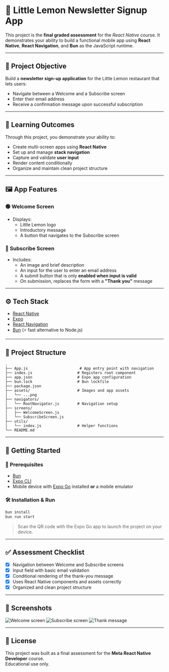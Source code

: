 # 🍋 Little Lemon Newsletter Signup App

This project is the **final graded assessment** for the _React Native_ course. It demonstrates your ability to build a functional mobile app using **React Native**, **React Navigation**, and **Bun** as the JavaScript runtime.

---

## 🎯 Project Objective

Build a **newsletter sign-up application** for the Little Lemon restaurant that lets users:

- Navigate between a Welcome and a Subscribe screen
- Enter their email address
- Receive a confirmation message upon successful subscription

---

## 🧠 Learning Outcomes

Through this project, you demonstrate your ability to:

- Create multi-screen apps using **React Native**
- Set up and manage **stack navigation**
- Capture and validate **user input**
- Render content conditionally
- Organize and maintain clean project structure

---

## 🖼️ App Features

### 🟢 Welcome Screen

- Displays:
  - Little Lemon logo
  - Introductory message
  - A button that navigates to the Subscribe screen

### 📨 Subscribe Screen

- Includes:
  - An image and brief description
  - An input for the user to enter an email address
  - A submit button that is only **enabled when input is valid**
  - On submission, replaces the form with a **"Thank you"** message

---

## ⚙️ Tech Stack

- [React Native](https://reactnative.dev/)
- [Expo](https://expo.dev/)
- [React Navigation](https://reactnavigation.org/)
- [Bun](https://bun.sh/) (⚡️ fast alternative to Node.js)

---

## 📂 Project Structure

```
.
├── App.js                       # App entry point with navigation
├── index.js                    # Registers root component
├── app.json                    # Expo app configuration
├── bun.lock                    # Bun lockfile
├── package.json
├── assets/                     # Images and app assets
│   └── ...png
├── navigators/
│   └── RootNavigator.js        # Navigation setup
├── screens/
│   ├── WelcomeScreen.js
│   └── SubscribeScreen.js
├── utils/
│   └── index.js                # Helper functions
└── README.md
```

---

## 🚀 Getting Started

### 🧾 Prerequisites

- [Bun](https://bun.sh/docs/installation)
- [Expo CLI](https://docs.expo.dev/get-started/installation/)
- Mobile device with [Expo Go](https://expo.dev/client) installed **or** a mobile emulator

### 🛠️ Installation & Run

```bash
bun install
bun run start
```

> Scan the QR code with the Expo Go app to launch the project on your device.

---

## ✅ Assessment Checklist

- [x] Navigation between Welcome and Subscribe screens
- [x] Input field with basic email validation
- [x] Conditional rendering of the thank-you message
- [x] Uses React Native components and assets correctly
- [x] Organized and clean project structure

---

## 📸 Screenshots

![Welcome screen](./screenshots/screenshot-1.jpg)
![Subscribe screen](./screenshots/screenshot-2.jpg)
![Thank message](./screenshots/screenshot-3.jpg)

---

## 📝 License

This project was built as a final assessment for the **Meta React Native Developer** course.  
Educational use only.
